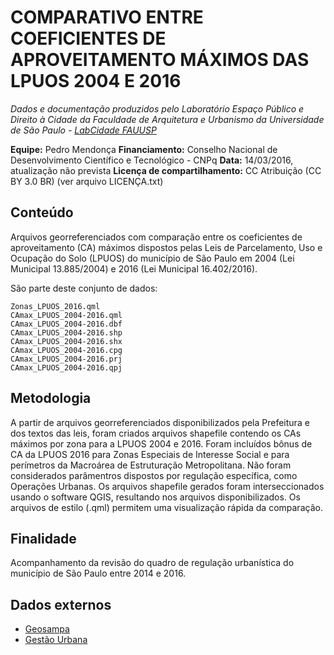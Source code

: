 COMPARATIVO ENTRE COEFICIENTES DE APROVEITAMENTO MÁXIMOS DAS LPUOS 2004 E 2016
============
*Dados e documentação produzidos pelo Laboratório Espaço Público e Direito à Cidade da Faculdade de Arquitetura e Urbanismo da Universidade de São Paulo - [LabCidade FAUUSP](http://www.labcidade.fau.usp.br/)*

**Equipe:** Pedro Mendonça
**Financiamento:** Conselho Nacional de Desenvolvimento Científico e Tecnológico - CNPq
**Data:** 14/03/2016, atualização não prevista
**Licença de compartilhamento:** CC Atribuição (CC BY 3.0 BR) (ver arquivo LICENÇA.txt)

## Conteúdo
Arquivos georreferenciados com comparação entre os coeficientes de aproveitamento (CA) máximos dispostos pelas Leis de Parcelamento, Uso e Ocupação do Solo (LPUOS) do município de São Paulo em 2004 (Lei Municipal 13.885/2004) e 2016 (Lei Municipal 16.402/2016). 

São parte deste conjunto de dados:

    Zonas_LPUOS_2016.qml
    CAmax_LPUOS_2004-2016.qml
    CAmax_LPUOS_2004-2016.dbf
    CAmax_LPUOS_2004-2016.shp
    CAmax_LPUOS_2004-2016.shx
    CAmax_LPUOS_2004-2016.cpg
    CAmax_LPUOS_2004-2016.prj
    CAmax_LPUOS_2004-2016.qpj

## Metodologia
A partir de arquivos georreferenciados disponibilizados pela Prefeitura e dos textos das leis, foram criados arquivos shapefile contendo os CAs máximos por zona para a LPUOS 2004 e 2016. Foram incluídos bônus de CA da LPUOS 2016 para Zonas Especiais de Interesse Social e para perímetros da Macroárea de Estruturação Metropolitana. Não foram considerados parâmentros dispostos por regulação específica, como Operações Urbanas. Os arquivos shapefile gerados foram interseccionados usando o software QGIS, resultando nos arquivos disponibilizados. Os arquivos de estilo (.qml) permitem uma visualização rápida da comparação.

## Finalidade
Acompanhamento da revisão do quadro de regulação urbanística do município de São Paulo entre 2014 e 2016.

## Dados externos
- [Geosampa](http://geosampa.prefeitura.sp.gov.br/)
- [Gestão Urbana](https://gestaourbana.prefeitura.sp.gov.br/marco-regulatorio/zoneamento/arquivos/)
